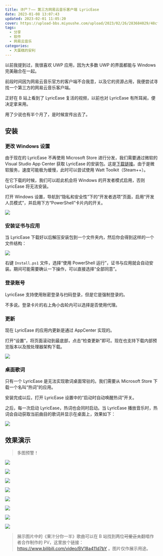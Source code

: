```yaml
---
title: 诈尸？—— 第三方网易云音乐客户端 LyricEase
date: 2023-01-08 13:07:43
updated: 2023-02-01 11:05:20
cover: https://upload-bbs.miyoushe.com/upload/2023/02/26/283684029/48cf630277f3e043e442db041c43adc6_3211563726773357981.webp
tags:
  - 分享
  - 软件
  - 网易云音乐
categories:
  - 大蛋糕的安利
---
```


以前我提到过，我很喜欢 UWP 应用，因为大多数 UWP 的界面都能与 Windows 完美融合在一起。

前段时间因为网易云音乐官方的客户端不合我意，以及它的资源占用，我便尝试寻找一个第三方的网易云音乐客户端。

正好在 B 站上看到了 LyricEase 复活的视频，以前也对 LyricEase 有所耳闻，便决定拿来用。

用了少说也有半个月了，是时候宣传出去了。

<!-- more -->

## 安装

### 更改 Windows 设置

由于现在的 LyricEase 不再使用 Microsoft Store 进行分发，我们需要通过微软的 Visual Studio App Center 获取 LyricEase 的安装包。这是[下载链接](https://install.appcenter.ms/users/brandonw3612/apps/lyricease/distribution_groups/public)。由于是微软服务，速度可能极为缓慢，此时可以尝试使用 Watt Toolkit（Steam++）。

在它下载的时候，我们可以趁此机会将 Windows 的开发者模式启用，否则 LyricEase 将无法安装。

打开 Windows 设置，导航到“隐私和安全性”下的“开发者选项”页面，启用“开发人员模式”，并启用下方“PowerShell”卡片内的开关。

![](https://upload-bbs.miyoushe.com/upload/2023/02/26/283684029/256f5c96860c023582f49a0eedab7495_9013535910728125833.webp)

### 安装证书与应用

当 LyricEase 下载好以后解压安装包到一个文件夹内，然后你会得到这样的一个文件结构：

![](https://upload-bbs.miyoushe.com/upload/2023/02/26/283684029/aad799ddbf9e7197a17ada58e74226ee_154399002653709367.webp)

右键 `Install.ps1` 文件，选择“使用 PowerShell 运行”，证书与应用就会自动安装。期间可能需要确认一下操作，可以直接选择“全部同意”。

### 登录账号

LyricEase 支持使用账密登录与扫码登录，但是它是强制登录的。

不多说。登录卡片的右上角小齿轮内可以选择是否使用代理。

### 更新

现在 LyricEase 的应用内更新是通过 AppCenter 实现的。

打开“设置”，将页面滚动到最底部，点击“检查更新”即可。现在也支持下载内部预览版本以及按处理器架构下载。

![](https://upload-bbs.miyoushe.com/upload/2023/02/26/283684029/d1a873ee56518ebce0a2a4c8a2474e96_7854958118733220003.webp)

### 桌面歌词

只有一个 LyricEase 是无法实现歌词桌面常驻的。我们需要从 Microsoft Store 下载一个名叫“热词”的应用。

安装完成以后，打开 LyricEase 设置中的“启动时自动唤醒热词”开关。

之后，每一次启动 LyricEase，热词也会同时启动。当 LyricEase 播放音乐时，热词会自动获取当前曲目的歌词并显示在桌面上，效果如下：

![](https://upload-bbs.miyoushe.com/upload/2023/02/26/283684029/77a67578ced1a66a99d5c4bba7c22cba_292095534601372446.webp)

## 效果演示

<div class="warning">

> 多图预警！

</div>

![](https://upload-bbs.miyoushe.com/upload/2023/02/26/283684029/c14c83233edd34af1f1e41a13030ed69_394109266886750307.webp)

![](https://upload-bbs.miyoushe.com/upload/2023/02/26/283684029/ed38d3b8002645d8612d0cebe22e3052_2337541672433967445.webp)

![](https://upload-bbs.miyoushe.com/upload/2023/02/26/283684029/29b5762b497e87cf851aa3dd21d73c20_3972968517881237330.webp)

![](https://upload-bbs.miyoushe.com/upload/2023/02/26/283684029/7ccc078e4e54a688c97685c6bddb2a87_3991696644480684477.webp)

![](https://upload-bbs.miyoushe.com/upload/2023/02/26/283684029/b6758d4c7086f9b8fa0dfffe47587656_590117347322240111.webp)

![](https://upload-bbs.miyoushe.com/upload/2023/02/26/283684029/6afa0555999c613377af94012a507e82_2089319120000559523.webp)

![](https://upload-bbs.miyoushe.com/upload/2023/02/26/283684029/717bd041f9e8c0a151fb048aed85fa40_3039260496609175468.webp)

![](https://upload-bbs.miyoushe.com/upload/2023/02/26/283684029/57a4f631b84a7dbdf9b81eafee5a5fec_2596380417817259778.webp)

<div class="info">

> 展示图片中的《果汁分你一半》歌曲可以在 B 站找到两位~~可爱正太~~翻唱作者合作制作的 PV，这里放个链接：https://www.bilibili.com/video/BV18a411d7bY 。图片仅作展示用途。

</div>